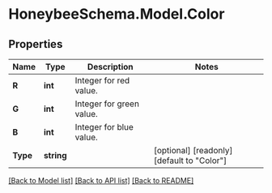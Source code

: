 
# HoneybeeSchema.Model.Color

## Properties

Name | Type | Description | Notes
------------ | ------------- | ------------- | -------------
**R** | **int** | Integer for red value. | 
**G** | **int** | Integer for green value. | 
**B** | **int** | Integer for blue value. | 
**Type** | **string** |  | [optional] [readonly] [default to "Color"]

[[Back to Model list]](../README.md#documentation-for-models)
[[Back to API list]](../README.md#documentation-for-api-endpoints)
[[Back to README]](../README.md)

